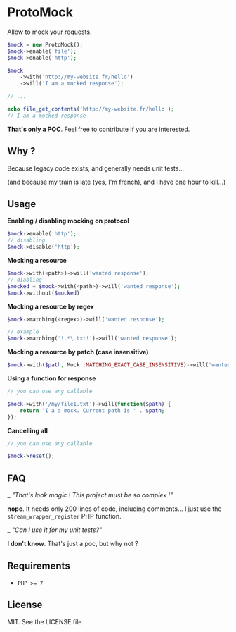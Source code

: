 ProtoMock
=====

Allow to mock your requests.

```php
$mock = new ProtoMock();
$mock->enable('file');
$mock->enable('http');

$mock
    ->with('http://my-website.fr/hello')
    ->will('I am a mocked response');

// ...

echo file_get_contents('http://my-website.fr/hello');
// I am a mocked response
```

**That's only a POC**. Feel free to contribute if you are interested.

Why ?
-----

Because legacy code exists, and generally needs unit tests...

(and because my train is late (yes, I'm french), and I have one hour to kill...)

Usage
-----

**Enabling / disabling mocking on protocol**

```php
$mock->enable('http');
// disabling
$mock->disable('http');
```
    
**Mocking a resource**

```php
$mock->with(<path>)->will('wanted response');
// diabling
$mocked = $mock->with(<path>)->will('wanted response');
$mock->without($mocked)
```

**Mocking a resource by regex**

```php
$mock->matching(<regex>)->will('wanted response');

// example
$mock->matching('!.*\.txt!')->will('wanted response');
```

**Mocking a resource by patch (case insensitive)**

```php
$mock->with($path, Mock::MATCHING_EXACT_CASE_INSENSITIVE)->will('wanted response');
```


**Using a function for response**

```php
// you can use any callable

$mock->with('/my/file1.txt')->will(function($path) {
    return 'I a a mock. Current path is ' . $path;
});
```

**Cancelling all**

```php
// you can use any callable

$mock->reset();
```


FAQ
-----

_ *"That's look magic ! This project must be so complex !"*

**nope**. It needs only 200 lines of code, including comments... I just use the `stream_wrapper_register` PHP function.

_ *"Can I use it for my unit tests?"*

**I don't know**. That's just a poc, but why not ?
 

Requirements
-----

- `PHP >= 7`

License
-----

MIT. See the LICENSE file